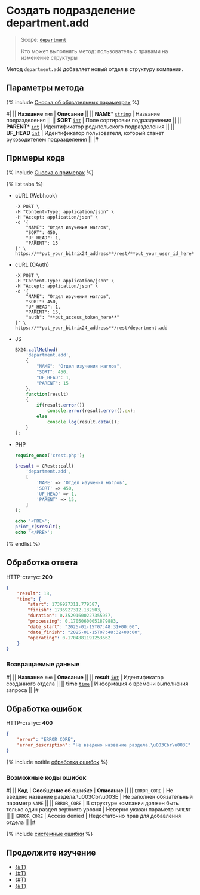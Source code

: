 # Создать подразделение department.add

> Scope: [`department`](../scopes/permissions.md)
>
> Кто может выполнять метод: пользователь с правами на изменение структуры

Метод `department.add` добавляет новый отдел в структуру компании. 

## Параметры метода

{% include [Сноска об обязательных параметрах](../../_includes/required.md) %}

#|
|| **Название**
`тип` | **Описание** ||
|| **NAME***
[`string`](../data-types.md) | Название подразделения ||
|| **SORT**
[`int`](../data-types.md) | Поле сортировки подразделения ||
|| **PARENT***
[`int`](../data-types.md) | Идентификатор родительского подразделения ||
|| **UF_HEAD**
[`int`](../data-types.md) | Идентификатор пользователя, который станет руководителем подразделения ||
|#

## Примеры кода

{% include [Сноска о примерах](../../_includes/examples.md) %}

{% list tabs %}

- cURL (Webhook)

    ```curl
    -X POST \
    -H "Content-Type: application/json" \
    -H "Accept: application/json" \
    -d '{
        "NAME": "Отдел изучения маглов",
        "SORT": 450,
        "UF_HEAD": 1,
        "PARENT": 15
    }' \
    https://**put_your_bitrix24_address**/rest/**put_your_user_id_here**/**put_your_webbhook_here**/department.add
    ```

- cURL (OAuth)

    ```curl
    -X POST \
    -H "Content-Type: application/json" \
    -H "Accept: application/json" \
    -d '{
        "NAME": "Отдел изучения маглов",
        "SORT": 450,
        "UF_HEAD": 1,
        "PARENT": 15,
        "auth": "**put_access_token_here**"
    }' \
    https://**put_your_bitrix24_address**/rest/department.add
    ```

- JS

    ```js
    BX24.callMethod(
        'department.add',
        {
            "NAME": "Отдел изучения маглов",
            "SORT": 450,
            "UF_HEAD": 1,
            "PARENT": 15
        },
        function(result)
        {
            if(result.error())
                console.error(result.error().ex);
            else
                console.log(result.data());
        }
    );
    ```

- PHP

    ```php
    require_once('crest.php');

    $result = CRest::call(
        'department.add',
        [
            'NAME' => 'Отдел изучения маглов',
            'SORT' => 450,
            'UF_HEAD' => 1,
            'PARENT' => 15,
        ]
    );

    echo '<PRE>';
    print_r($result);
    echo '</PRE>';
    ```

{% endlist %}

## Обработка ответа

HTTP-статус: **200**

```json
{
    "result": 18,
    "time": {
        "start": 1736927311.779587,
        "finish": 1736927312.132503,
        "duration": 0.35291600227355957,
        "processing": 0.17050600051879883,
        "date_start": "2025-01-15T07:48:31+00:00",
        "date_finish": "2025-01-15T07:48:32+00:00",
        "operating": 0.1704881191253662
    }
}
```

### Возвращаемые данные

#|
|| **Название**
`тип` | **Описание** ||
|| **result**
[`int`](../data-types.md) | Идентификатор созданного отдела ||
|| **time**
[`time`](../data-types.md) | Информация о времени выполнения запроса ||
|#

## Обработка ошибок

HTTP-статус: **400**

```json
{
    "error": "ERROR_CORE",
    "error_description": "Не введено название раздела.\u003Cbr\u003E"
}
```

{% include notitle [обработка ошибок](../../_includes/error-info.md) %}

### Возможные коды ошибок

#|
|| **Код** | **Cообщение об ошибке** | **Описание** ||
|| `ERROR_CORE` | Не введено название раздела.\u003Cbr\u003E | Не заполнен обязательный параметр `NAME` ||
|| `ERROR_CORE` | В структуре компании должен быть только один раздел верхнего уровня | Неверно указан параметр `PARENT` ||
|| `ERROR_CORE` | Access denied | Недостаточно прав для добавления отдела ||
|#

{% include [системные ошибки](../../_includes/system-errors.md) %}

## Продолжите изучение 

- [{#T}](./department-update.md)
- [{#T}](./department-get.md)
- [{#T}](./department-delete.md)
- [{#T}](./department-fields.md)